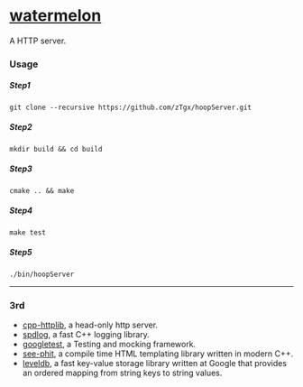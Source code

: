# [watermelon](https://github.com/mameye/watermelon)
A HTTP server.

### Usage
##### Step1
```shell
git clone --recursive https://github.com/zTgx/hoopServer.git
```
##### Step2
```shell
mkdir build && cd build
```
##### Step3
```shell
cmake .. && make
```

##### Step4
```shell
make test
```

##### Step5
```shell
./bin/hoopServer
```

---
### 3rd
* [cpp-httplib](https://github.com/yhirose/cpp-httplib.git), a head-only http server.
* [spdlog](https://github.com/gabime/spdlog.git), a fast C++ logging library.
* [googletest](https://github.com/google/googletest.git), a Testing and mocking framework.
* [see-phit](https://github.com/rep-movsd/see-phit.git), a compile time HTML templating library written in modern C++.
* [leveldb](https://github.com/google/leveldb.git), a fast key-value storage library written at Google that provides an ordered mapping from string keys to string values.
